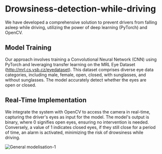 # Drowsiness-detection-while-driving

We have developed a comprehensive solution to prevent drivers from falling asleep while driving, utilizing the power of deep learning (PyTorch) and OpenCV.

## Model Training
Our approach involves training a Convolutional Neural Network (CNN) using PyTorch and leveraging transfer learning on the MRL Eye Dataset (http://mrl.cs.vsb.cz/eyedataset). This dataset comprises diverse eye data categories, including male, female, open, closed, with sunglasses, and without sunglasses. The model accurately detect whether the eyes are open or closed.

## Real-Time Implementation
We integrate the system with OpenCV to access the camera in real-time, capturing the driver's eyes as input for the model. The model's output is binary, where 0 signifies open eyes, ensuring no intervention is needed. Conversely, a value of 1 indicates closed eyes, if they still close for a period of time, an alarm is activated, minimizing the risk of drowsiness while driving.

![General modelisation-1](https://github.com/TauilHafsa/Drowsiness-detection-while-driving/assets/150071317/b28da918-eb28-444e-b368-6df0ebfd5661)

